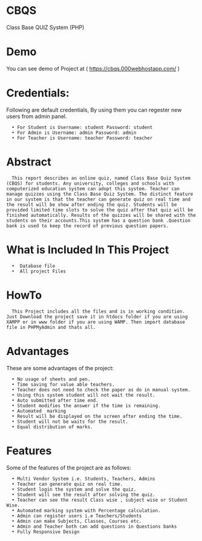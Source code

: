 # CBQS
Class Base QUIZ System  (PHP)

# Demo
You can see demo of Project at (  https://cbqs.000webhostapp.com/ )

# Credentials:
Following are default credentials, By using them you can regester new users from admin panel.

      • For Student is Username: student Password: student
      • For Admin is Username: admin Password: admin
      • For Teacher is Username: teacher Password: teacher


# Abstract  
      This report describes an online quiz, named Class Base Quiz System (CBQS) for students. Any university, colleges and schools with computerized education system can adopt this system. Teacher can manage quizzes using the Class Base Quiz System. The distinct feature in our system is that the teacher can generate quiz on real time and the result will be show after ending the quiz. Students will be provided limited time slots to solve the quiz after that quiz will be finished automatically. Results of the quizzes will be shared with the students on their accounts.This system has a question bank .Question bank is used to keep the record of previous question papers.


# What is Included In This Project
      •  Database file
      •  All project Files


# HowTo
      This Project includes all the files and is in working condition. Just Download the project save it in htdocs folder if you are using XAMPP or in www folder if you are using WAMP. Then import database file in PHPMyAdmin and thats all.



# Advantages
These are some advantages of the project: 

      • No usage of sheets and pen.
      • Time saving for value able teachers.
      • Teacher does not need to check the paper as do in manual system.
      • Using this system student will not wait the result.
      • Auto submitted after time end.
      • Student modifies the answer if the time is remaining.
      • Automated  marking
      • Result will be displayed on the screen after ending the time.
      • Student will not be waits for the result.
      • Equal distribution of marks.


# Features
Some of the features of the project are as follows: 

      • Multi Vendor System i.e. Students, Teachers, Admins
      • Teacher can generate quiz on real time.
      • Student login the system and solve the quiz.
      • Student will see the result after solving the quiz.
      • Teacher can see the result Class wise , subject wise or Student Wise.
      • Automated marking system with Percentage calculation.
      • Admin can register users i.e Teachers/Students
      • Admin can make Subjects, Classes, Courses etc.
      • Admin and Teacher both can add questions in Questions banks
      • Fully Responsive Design


